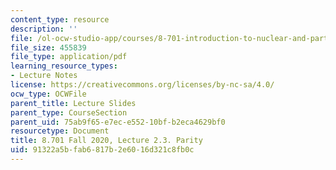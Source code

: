 ```yaml
---
content_type: resource
description: ''
file: /ol-ocw-studio-app/courses/8-701-introduction-to-nuclear-and-particle-physics-fall-2020/91322a5bfab6817b2e6016d321c8fb0c_MIT8_701f20_lec2.3.pdf
file_size: 455839
file_type: application/pdf
learning_resource_types:
- Lecture Notes
license: https://creativecommons.org/licenses/by-nc-sa/4.0/
ocw_type: OCWFile
parent_title: Lecture Slides
parent_type: CourseSection
parent_uid: 75ab9f65-e7ec-e552-10bf-b2eca4629bf0
resourcetype: Document
title: 8.701 Fall 2020, Lecture 2.3. Parity
uid: 91322a5b-fab6-817b-2e60-16d321c8fb0c
---
```


